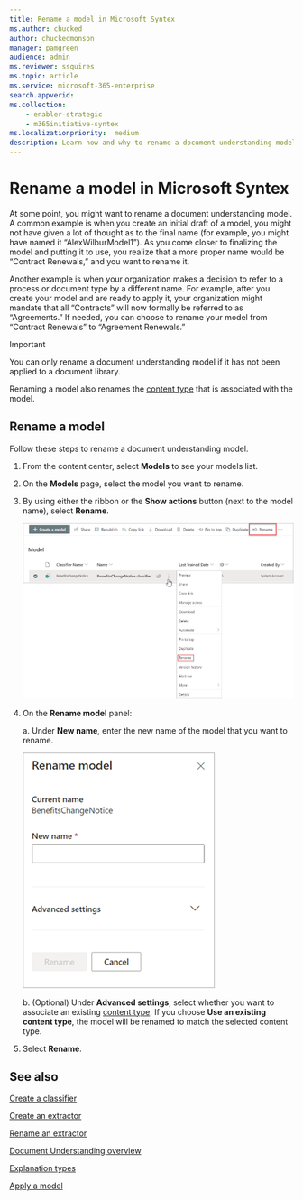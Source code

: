 ```yaml
---
title: Rename a model in Microsoft Syntex
ms.author: chucked
author: chuckedmonson
manager: pamgreen
audience: admin
ms.reviewer: ssquires
ms.topic: article
ms.service: microsoft-365-enterprise
search.appverid: 
ms.collection: 
    - enabler-strategic
    - m365initiative-syntex
ms.localizationpriority:  medium
description: Learn how and why to rename a document understanding model in Microsoft Syntex.
---
```


# Rename a model in Microsoft Syntex

At some point, you might want to rename a document understanding model. A common example is when you create an initial draft of a model, you might not have given a lot of thought as to the final name (for example, you might have named it “AlexWilburModel1”). As you come closer to finalizing the model and putting it to use, you realize that a more proper name would be “Contract Renewals,” and you want to rename it.  

Another example is when your organization makes a decision to refer to a process or document type by a different name. For example, after you create your model and are ready to apply it, your organization might mandate that all “Contracts” will now formally be referred to as “Agreements.” If needed, you can choose to rename your model from “Contract Renewals” to “Agreement Renewals.”

> [!IMPORTANT]
> You can only rename a document understanding model if it has not been applied to a document library. 

Renaming a model also renames the [content type](/sharepoint/governance/content-type-and-workflow-planning#content-type-overview) that is associated with the model.

## Rename a model

Follow these steps to rename a document understanding model.

1. From the content center, select **Models** to see your models list.

2. On the **Models** page, select the model you want to rename.

3. By using either the ribbon or the **Show actions** button (next to the model name), select **Rename**. </br>

    ![Screenshot of the Models page showing a selected model with the Rename options highlighted.](../media/content-understanding/select-model-rename-both.png) </br>

4. On the **Rename model** panel:

   a. Under **New name**, enter the new name of the model that you want to rename.</br>

    ![Screenshot showing the Rename model panel.](../media/content-understanding/rename-model-panel.png) </br>

   b. (Optional) Under **Advanced settings**, select whether you want to associate an existing [content type](/sharepoint/governance/content-type-and-workflow-planning#content-type-overview). If you choose **Use an existing content type**, the model will be renamed to match the selected content type.

5. Select **Rename**.

## See also
[Create a classifier](create-a-classifier.md)

[Create an extractor](create-an-extractor.md)

[Rename an extractor](rename-an-extractor.md)

[Document Understanding overview](document-understanding-overview.md)

[Explanation types](explanation-types-overview.md)

[Apply a model](apply-a-model.md) 
